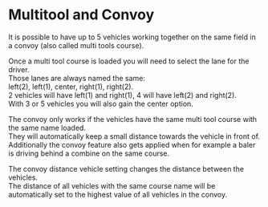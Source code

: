 # Multitool and Convoy
  
It is possible to have up to 5 vehicles working together on the same field in a convoy (also called multi tools course).  

  
Once a multi tool course is loaded you will need to select the lane for the driver.  
Those lanes are always named the same:  
left(2), left(1), center, right(1), right(2).  
2 vehicles will have left(1) and right(1), 4 will have left(2) and right(2).  
With 3 or 5 vehicles you will also gain the center option.  

  
The convoy only works if the vehicles have the same multi tool course with the same name loaded.  
They will automatically keep a small distance towards the vehicle in front of.  
Additionally the convoy feature also gets applied when for example a baler is driving behind a combine on the same course.  

  
The convoy distance vehicle setting changes the distance between the vehicles.  
The distance of all vehicles with the same course name will be automatically set to the highest value of all vehicles in the convoy.  
